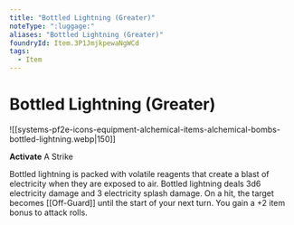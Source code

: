 ```yaml
---
title: "Bottled Lightning (Greater)"
noteType: ":luggage:"
aliases: "Bottled Lightning (Greater)"
foundryId: Item.3P1JmjkpewaNgWCd
tags:
  - Item
---
```


# Bottled Lightning (Greater)
![[systems-pf2e-icons-equipment-alchemical-items-alchemical-bombs-bottled-lightning.webp|150]]

**Activate** A Strike

Bottled lightning is packed with volatile reagents that create a blast of electricity when they are exposed to air. Bottled lightning deals 3d6 electricity damage and 3 electricity splash damage. On a hit, the target becomes [[Off-Guard]] until the start of your next turn. You gain a +2 item bonus to attack rolls.
